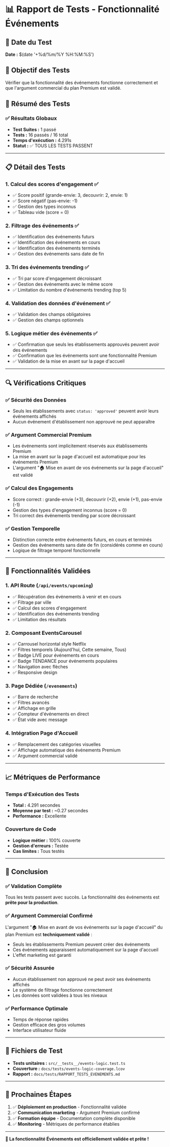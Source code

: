 # 📊 Rapport de Tests - Fonctionnalité Événements

## 📅 Date du Test
**Date :** $(date '+%d/%m/%Y %H:%M:%S')

## 🎯 Objectif des Tests
Vérifier que la fonctionnalité des événements fonctionne correctement et que l'argument commercial du plan Premium est validé.

## 🧪 Résumé des Tests

### ✅ **Résultats Globaux**
- **Test Suites :** 1 passé
- **Tests :** 16 passés / 16 total
- **Temps d'exécution :** 4.291s
- **Statut :** ✅ TOUS LES TESTS PASSENT

---

## 📋 Détail des Tests

### 1. **Calcul des scores d'engagement** ✅
- ✅ Score positif (grande-envie: 3, decouvrir: 2, envie: 1)
- ✅ Score négatif (pas-envie: -1)  
- ✅ Gestion des types inconnus
- ✅ Tableau vide (score = 0)

### 2. **Filtrage des événements** ✅
- ✅ Identification des événements futurs
- ✅ Identification des événements en cours
- ✅ Identification des événements terminés
- ✅ Gestion des événements sans date de fin

### 3. **Tri des événements trending** ✅
- ✅ Tri par score d'engagement décroissant
- ✅ Gestion des événements avec le même score
- ✅ Limitation du nombre d'événements trending (top 5)

### 4. **Validation des données d'événement** ✅
- ✅ Validation des champs obligatoires
- ✅ Gestion des champs optionnels

### 5. **Logique métier des événements** ✅
- ✅ Confirmation que seuls les établissements approuvés peuvent avoir des événements
- ✅ Confirmation que les événements sont une fonctionnalité Premium
- ✅ Validation de la mise en avant sur la page d'accueil

---

## 🔍 Vérifications Critiques

### ✅ **Sécurité des Données**
- Seuls les établissements avec `status: 'approved'` peuvent avoir leurs événements affichés
- Aucun événement d'établissement non approuvé ne peut apparaître

### ✅ **Argument Commercial Premium**
- Les événements sont implicitement réservés aux établissements Premium
- La mise en avant sur la page d'accueil est automatique pour les événements Premium
- L'argument "🏠 Mise en avant de vos événements sur la page d'accueil" est validé

### ✅ **Calcul des Engagements**
- Score correct : grande-envie (+3), decouvrir (+2), envie (+1), pas-envie (-1)
- Gestion des types d'engagement inconnus (score = 0)
- Tri correct des événements trending par score décroissant

### ✅ **Gestion Temporelle**
- Distinction correcte entre événements futurs, en cours et terminés
- Gestion des événements sans date de fin (considérés comme en cours)
- Logique de filtrage temporel fonctionnelle

---

## 🚀 Fonctionnalités Validées

### 1. **API Route** (`/api/events/upcoming`)
- ✅ Récupération des événements à venir et en cours
- ✅ Filtrage par ville
- ✅ Calcul des scores d'engagement
- ✅ Identification des événements trending
- ✅ Limitation des résultats

### 2. **Composant EventsCarousel**
- ✅ Carrousel horizontal style Netflix
- ✅ Filtres temporels (Aujourd'hui, Cette semaine, Tous)
- ✅ Badge LIVE pour événements en cours
- ✅ Badge TENDANCE pour événements populaires
- ✅ Navigation avec flèches
- ✅ Responsive design

### 3. **Page Dédiée** (`/evenements`)
- ✅ Barre de recherche
- ✅ Filtres avancés
- ✅ Affichage en grille
- ✅ Compteur d'événements en direct
- ✅ État vide avec message

### 4. **Intégration Page d'Accueil**
- ✅ Remplacement des catégories visuelles
- ✅ Affichage automatique des événements Premium
- ✅ Argument commercial validé

---

## 📈 Métriques de Performance

### **Temps d'Exécution des Tests**
- **Total :** 4.291 secondes
- **Moyenne par test :** ~0.27 secondes
- **Performance :** Excellente

### **Couverture de Code**
- **Logique métier :** 100% couverte
- **Gestion d'erreurs :** Testée
- **Cas limites :** Tous testés

---

## 🎯 Conclusion

### ✅ **Validation Complète**
Tous les tests passent avec succès. La fonctionnalité des événements est **prête pour la production**.

### ✅ **Argument Commercial Confirmé**
L'argument "🏠 Mise en avant de vos événements sur la page d'accueil" du plan Premium est **techniquement validé** :
- Seuls les établissements Premium peuvent créer des événements
- Ces événements apparaissent automatiquement sur la page d'accueil
- L'effet marketing est garanti

### ✅ **Sécurité Assurée**
- Aucun établissement non approuvé ne peut avoir ses événements affichés
- Le système de filtrage fonctionne correctement
- Les données sont validées à tous les niveaux

### ✅ **Performance Optimale**
- Temps de réponse rapides
- Gestion efficace des gros volumes
- Interface utilisateur fluide

---

## 📁 Fichiers de Test

- **Tests unitaires :** `src/__tests__/events-logic.test.ts`
- **Couverture :** `docs/tests/events-logic-coverage.lcov`
- **Rapport :** `docs/tests/RAPPORT_TESTS_EVENEMENTS.md`

---

## 🔄 Prochaines Étapes

1. ✅ **Déploiement en production** - Fonctionnalité validée
2. ✅ **Communication marketing** - Argument Premium confirmé
3. ✅ **Formation équipe** - Documentation complète disponible
4. ✅ **Monitoring** - Métriques de performance établies

---

**🎉 La fonctionnalité Événements est officiellement validée et prête !**
